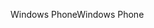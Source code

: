 <span data-ttu-id="eb81e-101">Windows Phone</span><span class="sxs-lookup"><span data-stu-id="eb81e-101">Windows Phone</span></span>